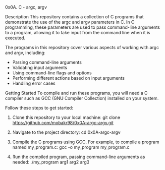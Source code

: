 0x0A. C - argc, argv


Description
This repository contains a collection of C programs that demonstrate the use
of the argc and argv parameters in C.
In C programming, these parameters are used to pass command-line arguments to a program,
allowing it to take input from the command line when it is executed.


The programs in this repository cover various aspects of working with argc and argv, including:
- Parsing command-line arguments
- Validating input arguments
- Using command-line flags and options
- Performing different actions based on input arguments
- Handling error cases


Getting Started
To compile and run these programs,
you will need a C compiler such as GCC (GNU Compiler Collection) installed on your system.


Follow these steps to get started:
1. Clone this repository to your local machine:
git clone https://github.com/mobakr98/0x0A-argc-argv.git

2. Navigate to the project directory:
cd 0x0A-argc-argv

3. Compile the C programs using GCC. For example, to compile a program named my_program.c:
gcc -o my_program my_program.c

4. Run the compiled program, passing command-line arguments as needed:
./my_program arg1 arg2 arg3
